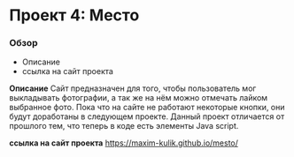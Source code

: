# Проект 4: Место

### Обзор
* Описание
* ссылка на сайт проекта


**Описание**
Сайт предназначен для того, чтобы пользователь мог выкладывать фотографии, а так же на нём можно отмечать лайком выбранное фото.
Пока что на сайте не работают некоторые кнопки, они будут доработаны в следующем проекте.
Данный проект отличается от прошлого тем, что теперь в коде есть элементы Java script.

**ссылка на сайт проекта**
https://maxim-kulik.github.io/mesto/
